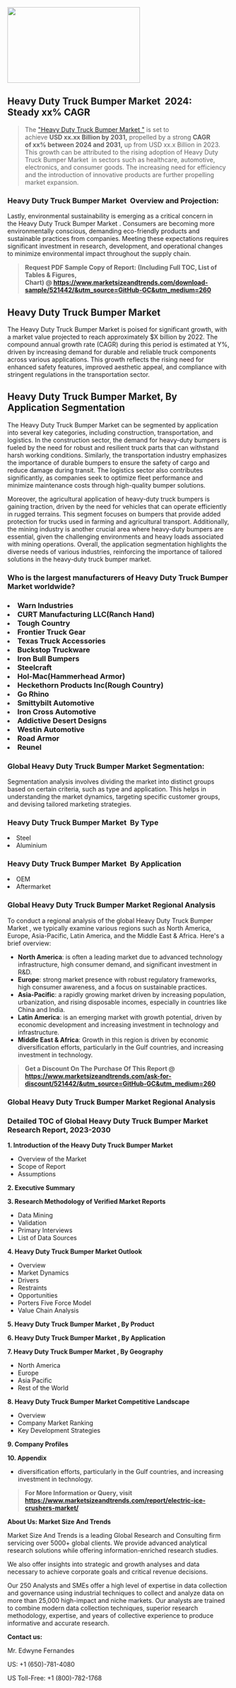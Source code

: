 <p><img class="alignnone size-medium wp-image-20088" src="https://ffe5etoiles.com/wp-content/uploads/2024/12/MST1-300x171.png" alt="" width="300" height="171" /></p><h2 id="ember46" class="ember-view reader-text-block__heading-2">Heavy Duty Truck Bumper Market &nbsp;2024: Steady&nbsp;xx% CAGR</h2><blockquote id="ember47" class="ember-view reader-text-block__blockquote">The&nbsp;<a class="app-aware-link " href="https://www.marketsizeandtrends.com/download-sample/521442/&utm_source=GitHub-GC&utm_medium=260" target="_blank" data-test-app-aware-link="">"Heavy Duty Truck Bumper Market "</a>&nbsp;is set to achieve&nbsp;<strong>USD&nbsp;xx.xx&nbsp;Billion by 2031,</strong>&nbsp;propelled by a strong&nbsp;<strong>CAGR of&nbsp;xx% between 2024 and 2031,</strong>&nbsp;up from USD xx.x Billion in 2023. This growth can be attributed to the rising adoption of&nbsp;Heavy Duty Truck Bumper Market &nbsp;in sectors such as healthcare, automotive, electronics, and consumer goods. The increasing need for efficiency and the introduction of innovative products are further propelling market expansion.</blockquote><h3 id="ember48" class="ember-view reader-text-block__heading-3">Heavy Duty Truck Bumper Market &nbsp;Overview and Projection:</h3><p id="ember49" class="ember-view reader-text-block__paragraph">Lastly, environmental sustainability is emerging as a critical concern in the&nbsp;Heavy Duty Truck Bumper Market . Consumers are becoming more environmentally conscious, demanding eco-friendly products and sustainable practices from companies. Meeting these expectations requires significant investment in research, development, and operational changes to minimize environmental impact throughout the supply chain.</p><blockquote id="ember50" class="ember-view reader-text-block__blockquote"><strong>Request PDF Sample Copy of Report: (Including Full TOC, List of Tables &amp; Figures, Chart)&nbsp;@&nbsp;<strong><a href="https://www.marketsizeandtrends.com/download-sample/521442/&utm_source=GitHub-GC&utm_medium=260" target="_blank">https://www.marketsizeandtrends.com/download-sample/521442/&utm_source=GitHub-GC&utm_medium=260</a></strong></strong></blockquote><h3 class=""> <h2>Heavy Duty Truck Bumper Market</h2><p>The Heavy Duty Truck Bumper Market is poised for significant growth, with a market value projected to reach approximately $X billion by 2022. The compound annual growth rate (CAGR) during this period is estimated at Y%, driven by increasing demand for durable and reliable truck components across various applications. This growth reflects the rising need for enhanced safety features, improved aesthetic appeal, and compliance with stringent regulations in the transportation sector.</p><h2>Heavy Duty Truck Bumper Market, By Application Segmentation</h2><p>The Heavy Duty Truck Bumper Market can be segmented by application into several key categories, including construction, transportation, and logistics. In the construction sector, the demand for heavy-duty bumpers is fueled by the need for robust and resilient truck parts that can withstand harsh working conditions. Similarly, the transportation industry emphasizes the importance of durable bumpers to ensure the safety of cargo and reduce damage during transit. The logistics sector also contributes significantly, as companies seek to optimize fleet performance and minimize maintenance costs through high-quality bumper solutions.</p><p>Moreover, the agricultural application of heavy-duty truck bumpers is gaining traction, driven by the need for vehicles that can operate efficiently in rugged terrains. This segment focuses on bumpers that provide added protection for trucks used in farming and agricultural transport. Additionally, the mining industry is another crucial area where heavy-duty bumpers are essential, given the challenging environments and heavy loads associated with mining operations. Overall, the application segmentation highlights the diverse needs of various industries, reinforcing the importance of tailored solutions in the heavy-duty truck bumper market.</p></h3><h3 id="" class="">Who is the largest manufacturers of&nbsp;Heavy Duty Truck Bumper Market worldwide?</h3><h3 class=""></Li><Li>Warn Industries</Li><Li> CURT Manufacturing LLC(Ranch Hand)</Li><Li> Tough Country</Li><Li> Frontier Truck Gear</Li><Li> Texas Truck Accessories</Li><Li> Buckstop Truckware</Li><Li> Iron Bull Bumpers</Li><Li> Steelcraft</Li><Li> Hol-Mac(Hammerhead Armor)</Li><Li> Heckethorn Products Inc(Rough Country)</Li><Li> Go Rhino</Li><Li> Smittybilt Automotive</Li><Li> Iron Cross Automotive</Li><Li> Addictive Desert Designs</Li><Li> Westin Automotive</Li><Li> Road Armor</Li><Li> Reunel</h3><h3 id="ember53" class="ember-view reader-text-block__heading-3">Global&nbsp;Heavy Duty Truck Bumper Market Segmentation:</h3><p id="ember54" class="ember-view reader-text-block__paragraph">Segmentation analysis involves dividing the market into distinct groups based on certain criteria, such as type and application. This helps in understanding the market dynamics, targeting specific customer groups, and devising tailored marketing strategies.</p><h3 id="" class="">Heavy Duty Truck Bumper Market &nbsp;By Type</h3><p></Li><Li>Steel</Li><Li> Aluminium</p><h3 id="" class="">Heavy Duty Truck Bumper Market &nbsp;By Application</h3><p class=""></Li><Li>OEM</Li><Li> Aftermarket</p><h3 id="ember62" class="ember-view reader-text-block__heading-3">Global Heavy Duty Truck Bumper Market Regional Analysis</h3><p id="ember63" class="ember-view reader-text-block__paragraph">To conduct a regional analysis of the global Heavy Duty Truck Bumper Market , we typically examine various regions such as North America, Europe, Asia-Pacific, Latin America, and the Middle East &amp; Africa. Here's a brief overview:</p><ul><li><strong>North America</strong>: is often a leading market due to advanced technology infrastructure, high consumer demand, and significant investment in R&amp;D.</li><li><strong>Europe</strong>: strong market presence with robust regulatory frameworks, high consumer awareness, and a focus on sustainable practices.</li><li><strong>Asia-Pacific</strong>: a rapidly growing market driven by increasing population, urbanization, and rising disposable incomes, especially in countries like China and India.</li><li><strong>Latin America</strong>: is an emerging market with growth potential, driven by economic development and increasing investment in technology and infrastructure.</li><li><strong>Middle East &amp; Africa</strong>: Growth in this region is driven by economic diversification efforts, particularly in the Gulf countries, and increasing investment in technology.</li></ul><blockquote id="ember61" class="ember-view reader-text-block__blockquote"><strong>Get a Discount On The Purchase Of This Report @ <strong><a href="https://html-cleaner.com/" target="">https://www.marketsizeandtrends.com/ask-for-discount/521442/&utm_source=GitHub-GC&utm_medium=260</a></strong></strong></blockquote><h3 id="ember62" class="ember-view reader-text-block__heading-3">Global Heavy Duty Truck Bumper Market Regional Analysis</h3><h3 id="" class="">Detailed TOC of Global Heavy Duty Truck Bumper Market Research Report, 2023-2030</h3><p id="" class=""><strong>1. Introduction of the Heavy Duty Truck Bumper Market </strong></p><ul><li>Overview of the Market</li><li>Scope of Report</li><li>Assumptions</li></ul><p id="" class=""><strong>2. Executive Summary</strong></p><p id="" class=""><strong>3. Research Methodology of Verified Market Reports</strong></p><ul><li>Data Mining</li><li>Validation</li><li>Primary Interviews</li><li>List of Data Sources</li></ul><p id="" class=""><strong>4. Heavy Duty Truck Bumper Market Outlook</strong></p><ul><li>Overview</li><li>Market Dynamics</li><li>Drivers</li><li>Restraints</li><li>Opportunities</li><li>Porters Five Force Model</li><li>Value Chain Analysis</li></ul><p id="" class=""><strong>5. Heavy Duty Truck Bumper Market , By Product</strong></p><p id="" class=""><strong>6. Heavy Duty Truck Bumper Market , By Application</strong></p><p id="" class=""><strong>7. Heavy Duty Truck Bumper Market , By Geography</strong></p><ul><li>North America</li><li>Europe</li><li>Asia Pacific</li><li>Rest of the World</li></ul><p id="" class=""><strong>8. Heavy Duty Truck Bumper Market Competitive Landscape</strong></p><ul><li>Overview</li><li>Company Market Ranking</li><li>Key Development Strategies</li></ul><p id="" class=""><strong>9. Company Profiles</strong></p><p id="" class=""><strong>10. Appendix</strong></p><ul><li>diversification efforts, particularly in the Gulf countries, and increasing investment in technology.</li></ul><blockquote id="ember65" class="ember-view reader-text-block__blockquote"><strong>For More Information or Query, visit <strong><strong><a href="https://html-cleaner.com/" target="">https://www.marketsizeandtrends.com/report/electric-ice-crushers-market/</a></strong></strong></strong></blockquote><p id="" class=""><strong>About Us: Market Size And Trends</strong></p><p id="" class="">Market Size And Trends is a leading Global Research and Consulting firm servicing over 5000+ global clients. We provide advanced analytical research solutions while offering information-enriched research studies.</p><p id="" class="">We also offer insights into strategic and growth analyses and data necessary to achieve corporate goals and critical revenue decisions.</p><p id="" class="">Our 250 Analysts and SMEs offer a high level of expertise in data collection and governance using industrial techniques to collect and analyze data on more than 25,000 high-impact and niche markets. Our analysts are trained to combine modern data collection techniques, superior research methodology, expertise, and years of collective experience to produce informative and accurate research.</p><p id="" class=""><strong>Contact us:</strong></p><p id="" class="">Mr. Edwyne Fernandes</p><p id="" class="">US: +1 (650)-781-4080</p><p id="" class="">US Toll-Free: +1 (800)-782-1768</p>

